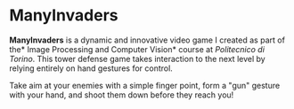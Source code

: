 # ManyInvaders

**ManyInvaders** is a dynamic and innovative video game I created as part of the* Image Processing and Computer Vision* course at *Politecnico di Torino*. This tower defense game takes interaction to the next level by relying entirely on hand gestures for control.

Take aim at your enemies with a simple finger point, form a "gun" gesture with your hand, and shoot them down before they reach you!
